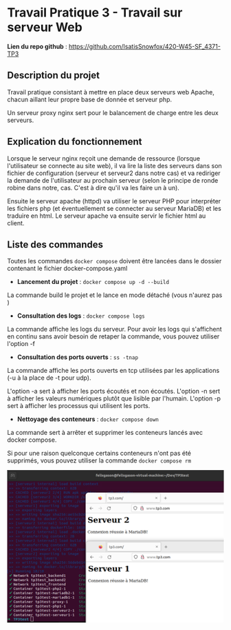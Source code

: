 # Travail Pratique 3 - Travail sur serveur Web
**Lien du repo github** : https://github.com/IsatisSnowfox/420-W45-SF_4371-TP3
## Description du projet
Travail pratique consistant à mettre en place deux serveurs web Apache, chacun aillant leur propre base de donnée et serveur php.

Un serveur proxy nginx sert pour le balancement de charge entre les deux serveurs.
## Explication du fonctionnement
Lorsque le serveur nginx reçoit une demande de ressource (lorsque l'utilisateur se connecte au site web), il va lire la liste des serveurs dans son fichier de configuration (serveur et serveur2 dans notre cas) et va rediriger la demande de l'utilisateur au prochain serveur (selon le principe de ronde robine dans notre, cas. C'est à dire qu'il va les faire un à un).

Ensuite le serveur apache (httpd) va utiliser le serveur PHP pour interpréter les fichiers php (et éventuellement se connecter au serveur MariaDB) et les traduire en html. Le serveur apache va ensuite servir le fichier html au client.
## Liste des commandes
Toutes les commandes ```docker compose``` doivent être lancées dans le dossier contenant le fichier docker-compose.yaml 
 - **Lancement du projet** : ```docker compose up -d --build```
 
 La commande build le projet et le lance en mode détaché (vous n'aurez pas )
 - **Consultation des logs** : ```docker compose logs```

 La commande affiche les logs du serveur. Pour avoir les logs qui s'affichent en continu sans avoir besoin de retaper la commande, vous pouvez utiliser l'option -f
 - **Consultation des ports ouverts** : ```ss -tnap```

 La commande affiche les ports ouverts en tcp utilisées par les applications (-u à la place de -t pour udp). 

 L'option -a sert à afficher les ports écoutés et non écoutés.
 L'option -n sert à afficher les valeurs numériques plutôt que lisible par l'humain.
 L'option -p sert à afficher les processus qui utilisent les ports.
 
 - **Nettoyage des conteneurs** : ```docker compose down```

 La commande sert à arrêter et supprimer les conteneurs lancés avec docker compose.
 
 Si pour une raison quelconque certains conteneurs n'ont pas été supprimés, vous pouvez utiliser la commande ```docker compose rm```

 ![Preuve image](preuve_image.png)
